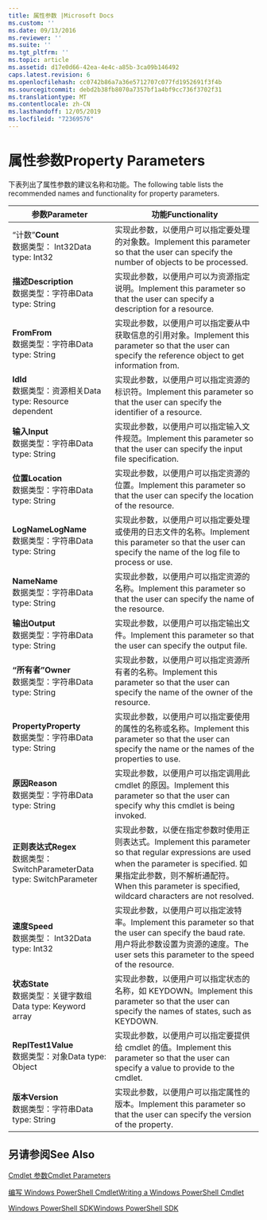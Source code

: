 ```yaml
---
title: 属性参数 |Microsoft Docs
ms.custom: ''
ms.date: 09/13/2016
ms.reviewer: ''
ms.suite: ''
ms.tgt_pltfrm: ''
ms.topic: article
ms.assetid: d17e0d66-42ea-4e4c-a85b-3ca09b146492
caps.latest.revision: 6
ms.openlocfilehash: cc0742b86a7a36e5712707c077fd1952691f3f4b
ms.sourcegitcommit: debd2b38fb8070a7357bf1a4bf9cc736f3702f31
ms.translationtype: MT
ms.contentlocale: zh-CN
ms.lasthandoff: 12/05/2019
ms.locfileid: "72369576"
---
```

# <a name="property-parameters"></a><span data-ttu-id="f1894-102">属性参数</span><span class="sxs-lookup"><span data-stu-id="f1894-102">Property Parameters</span></span>

<span data-ttu-id="f1894-103">下表列出了属性参数的建议名称和功能。</span><span class="sxs-lookup"><span data-stu-id="f1894-103">The following table lists the recommended names and functionality for property parameters.</span></span>

|<span data-ttu-id="f1894-104">参数</span><span class="sxs-lookup"><span data-stu-id="f1894-104">Parameter</span></span>|<span data-ttu-id="f1894-105">功能</span><span class="sxs-lookup"><span data-stu-id="f1894-105">Functionality</span></span>|
|---|---|
|<span data-ttu-id="f1894-106">“计数”</span><span class="sxs-lookup"><span data-stu-id="f1894-106">**Count**</span></span><br><span data-ttu-id="f1894-107">数据类型： Int32</span><span class="sxs-lookup"><span data-stu-id="f1894-107">Data type: Int32</span></span>|<span data-ttu-id="f1894-108">实现此参数，以便用户可以指定要处理的对象数。</span><span class="sxs-lookup"><span data-stu-id="f1894-108">Implement this parameter so that the user can specify the number of objects to be processed.</span></span>|
|<span data-ttu-id="f1894-109">**描述**</span><span class="sxs-lookup"><span data-stu-id="f1894-109">**Description**</span></span><br><span data-ttu-id="f1894-110">数据类型：字符串</span><span class="sxs-lookup"><span data-stu-id="f1894-110">Data type: String</span></span>|<span data-ttu-id="f1894-111">实现此参数，以便用户可以为资源指定说明。</span><span class="sxs-lookup"><span data-stu-id="f1894-111">Implement this parameter so that the user can specify a description for a resource.</span></span>|
|<span data-ttu-id="f1894-112">**From**</span><span class="sxs-lookup"><span data-stu-id="f1894-112">**From**</span></span><br><span data-ttu-id="f1894-113">数据类型：字符串</span><span class="sxs-lookup"><span data-stu-id="f1894-113">Data type: String</span></span>|<span data-ttu-id="f1894-114">实现此参数，以便用户可以指定要从中获取信息的引用对象。</span><span class="sxs-lookup"><span data-stu-id="f1894-114">Implement this parameter so that the user can specify the reference object to get information from.</span></span>|
|<span data-ttu-id="f1894-115">**Id**</span><span class="sxs-lookup"><span data-stu-id="f1894-115">**Id**</span></span><br><span data-ttu-id="f1894-116">数据类型：资源相关</span><span class="sxs-lookup"><span data-stu-id="f1894-116">Data type: Resource dependent</span></span>|<span data-ttu-id="f1894-117">实现此参数，以便用户可以指定资源的标识符。</span><span class="sxs-lookup"><span data-stu-id="f1894-117">Implement this parameter so that the user can specify the identifier of a resource.</span></span>|
|<span data-ttu-id="f1894-118">**输入**</span><span class="sxs-lookup"><span data-stu-id="f1894-118">**Input**</span></span><br><span data-ttu-id="f1894-119">数据类型：字符串</span><span class="sxs-lookup"><span data-stu-id="f1894-119">Data type: String</span></span>|<span data-ttu-id="f1894-120">实现此参数，以便用户可以指定输入文件规范。</span><span class="sxs-lookup"><span data-stu-id="f1894-120">Implement this parameter so that the user can specify the input file specification.</span></span>|
|<span data-ttu-id="f1894-121">**位置**</span><span class="sxs-lookup"><span data-stu-id="f1894-121">**Location**</span></span><br><span data-ttu-id="f1894-122">数据类型：字符串</span><span class="sxs-lookup"><span data-stu-id="f1894-122">Data type: String</span></span>|<span data-ttu-id="f1894-123">实现此参数，以便用户可以指定资源的位置。</span><span class="sxs-lookup"><span data-stu-id="f1894-123">Implement this parameter so that the user can specify the location of the resource.</span></span>|
|<span data-ttu-id="f1894-124">**LogName**</span><span class="sxs-lookup"><span data-stu-id="f1894-124">**LogName**</span></span><br><span data-ttu-id="f1894-125">数据类型：字符串</span><span class="sxs-lookup"><span data-stu-id="f1894-125">Data type: String</span></span>|<span data-ttu-id="f1894-126">实现此参数，以便用户可以指定要处理或使用的日志文件的名称。</span><span class="sxs-lookup"><span data-stu-id="f1894-126">Implement this parameter so that the user can specify the name of the log file to process or use.</span></span>|
|<span data-ttu-id="f1894-127">**Name**</span><span class="sxs-lookup"><span data-stu-id="f1894-127">**Name**</span></span><br><span data-ttu-id="f1894-128">数据类型：字符串</span><span class="sxs-lookup"><span data-stu-id="f1894-128">Data type: String</span></span>|<span data-ttu-id="f1894-129">实现此参数，以便用户可以指定资源的名称。</span><span class="sxs-lookup"><span data-stu-id="f1894-129">Implement this parameter so that the user can specify the name of the resource.</span></span>|
|<span data-ttu-id="f1894-130">**输出**</span><span class="sxs-lookup"><span data-stu-id="f1894-130">**Output**</span></span><br><span data-ttu-id="f1894-131">数据类型：字符串</span><span class="sxs-lookup"><span data-stu-id="f1894-131">Data type: String</span></span>|<span data-ttu-id="f1894-132">实现此参数，以便用户可以指定输出文件。</span><span class="sxs-lookup"><span data-stu-id="f1894-132">Implement this parameter so that the user can specify the output file.</span></span>|
|<span data-ttu-id="f1894-133">**“所有者”**</span><span class="sxs-lookup"><span data-stu-id="f1894-133">**Owner**</span></span><br><span data-ttu-id="f1894-134">数据类型：字符串</span><span class="sxs-lookup"><span data-stu-id="f1894-134">Data type: String</span></span>|<span data-ttu-id="f1894-135">实现此参数，以便用户可以指定资源所有者的名称。</span><span class="sxs-lookup"><span data-stu-id="f1894-135">Implement this parameter so that the user can specify the name of the owner of the resource.</span></span>|
|<span data-ttu-id="f1894-136">**Property**</span><span class="sxs-lookup"><span data-stu-id="f1894-136">**Property**</span></span><br><span data-ttu-id="f1894-137">数据类型：字符串</span><span class="sxs-lookup"><span data-stu-id="f1894-137">Data type: String</span></span>|<span data-ttu-id="f1894-138">实现此参数，以便用户可以指定要使用的属性的名称或名称。</span><span class="sxs-lookup"><span data-stu-id="f1894-138">Implement this parameter so that the user can specify the name or the names of the properties to use.</span></span>|
|<span data-ttu-id="f1894-139">**原因**</span><span class="sxs-lookup"><span data-stu-id="f1894-139">**Reason**</span></span><br><span data-ttu-id="f1894-140">数据类型：字符串</span><span class="sxs-lookup"><span data-stu-id="f1894-140">Data type: String</span></span>|<span data-ttu-id="f1894-141">实现此参数，以便用户可以指定调用此 cmdlet 的原因。</span><span class="sxs-lookup"><span data-stu-id="f1894-141">Implement this parameter so that the user can specify why this cmdlet is being invoked.</span></span>|
|<span data-ttu-id="f1894-142">**正则表达式**</span><span class="sxs-lookup"><span data-stu-id="f1894-142">**Regex**</span></span><br><span data-ttu-id="f1894-143">数据类型： SwitchParameter</span><span class="sxs-lookup"><span data-stu-id="f1894-143">Data type: SwitchParameter</span></span>|<span data-ttu-id="f1894-144">实现此参数，以便在指定参数时使用正则表达式。</span><span class="sxs-lookup"><span data-stu-id="f1894-144">Implement this parameter so that regular expressions are used when the parameter is specified.</span></span> <span data-ttu-id="f1894-145">如果指定此参数，则不解析通配符。</span><span class="sxs-lookup"><span data-stu-id="f1894-145">When this parameter is specified, wildcard characters are not resolved.</span></span>|
|<span data-ttu-id="f1894-146">**速度**</span><span class="sxs-lookup"><span data-stu-id="f1894-146">**Speed**</span></span><br><span data-ttu-id="f1894-147">数据类型： Int32</span><span class="sxs-lookup"><span data-stu-id="f1894-147">Data type: Int32</span></span>|<span data-ttu-id="f1894-148">实现此参数，以便用户可以指定波特率。</span><span class="sxs-lookup"><span data-stu-id="f1894-148">Implement this parameter so that the user can specify the baud rate.</span></span> <span data-ttu-id="f1894-149">用户将此参数设置为资源的速度。</span><span class="sxs-lookup"><span data-stu-id="f1894-149">The user sets this parameter to the speed of the resource.</span></span>|
|<span data-ttu-id="f1894-150">**状态**</span><span class="sxs-lookup"><span data-stu-id="f1894-150">**State**</span></span><br><span data-ttu-id="f1894-151">数据类型：关键字数组</span><span class="sxs-lookup"><span data-stu-id="f1894-151">Data type: Keyword array</span></span>|<span data-ttu-id="f1894-152">实现此参数，以便用户可以指定状态的名称，如 KEYDOWN。</span><span class="sxs-lookup"><span data-stu-id="f1894-152">Implement this parameter so that the user can specify the names of states, such as KEYDOWN.</span></span>|
|<span data-ttu-id="f1894-153">**ReplTest1**</span><span class="sxs-lookup"><span data-stu-id="f1894-153">**Value**</span></span><br><span data-ttu-id="f1894-154">数据类型：对象</span><span class="sxs-lookup"><span data-stu-id="f1894-154">Data type: Object</span></span>|<span data-ttu-id="f1894-155">实现此参数，以便用户可以指定要提供给 cmdlet 的值。</span><span class="sxs-lookup"><span data-stu-id="f1894-155">Implement this parameter so that the user can  specify a value to provide to the cmdlet.</span></span>|
|<span data-ttu-id="f1894-156">**版本**</span><span class="sxs-lookup"><span data-stu-id="f1894-156">**Version**</span></span><br><span data-ttu-id="f1894-157">数据类型：字符串</span><span class="sxs-lookup"><span data-stu-id="f1894-157">Data type: String</span></span>|<span data-ttu-id="f1894-158">实现此参数，以便用户可以指定属性的版本。</span><span class="sxs-lookup"><span data-stu-id="f1894-158">Implement this parameter so that the user can specify the version of the property.</span></span>|

## <a name="see-also"></a><span data-ttu-id="f1894-159">另请参阅</span><span class="sxs-lookup"><span data-stu-id="f1894-159">See Also</span></span>

[<span data-ttu-id="f1894-160">Cmdlet 参数</span><span class="sxs-lookup"><span data-stu-id="f1894-160">Cmdlet Parameters</span></span>](./cmdlet-parameters.md)

[<span data-ttu-id="f1894-161">编写 Windows PowerShell Cmdlet</span><span class="sxs-lookup"><span data-stu-id="f1894-161">Writing a Windows PowerShell Cmdlet</span></span>](./writing-a-windows-powershell-cmdlet.md)

[<span data-ttu-id="f1894-162">Windows PowerShell SDK</span><span class="sxs-lookup"><span data-stu-id="f1894-162">Windows PowerShell SDK</span></span>](../windows-powershell-reference.md)
